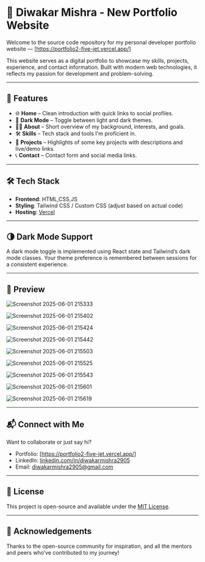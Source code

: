 # 💼 Diwakar Mishra - New Portfolio Website

Welcome to the source code repository for my personal developer portfolio website — [https://portfolio2-five-jet.vercel.app/]

This website serves as a digital portfolio to showcase my skills, projects, experience, and contact information. Built with modern web technologies, it reflects my passion for development and problem-solving.

---

## 🚀 Features

- 🌐 **Home** – Clean introduction with quick links to social profiles.
- 🌙 **Dark Mode** – Toggle between light and dark themes.
- 👨‍💻 **About** – Short overview of my background, interests, and goals.
- 🛠 **Skills** – Tech stack and tools I'm proficient in.
- 📂 **Projects** – Highlights of some key projects with descriptions and live/demo links.
- 📞 **Contact** – Contact form and social media links.

---

## 🛠 Tech Stack

- **Frontend**: HTML,CSS,JS
- **Styling**: Tailwind CSS / Custom CSS (adjust based on actual code)
- **Hosting**: [Vercel](https://vercel.com/)

---
## 🌗 Dark Mode Support

A dark mode toggle is implemented using React state and Tailwind’s dark mode classes. Your theme preference is remembered between sessions for a consistent experience.

---

## 📸 Preview
![Screenshot 2025-06-01 215333](https://github.com/user-attachments/assets/115c5651-dbde-4de7-b65f-bfc2c79044d6)

![Screenshot 2025-06-01 215402](https://github.com/user-attachments/assets/b8ca8113-21e8-42a6-a357-31982374954b)

![Screenshot 2025-06-01 215424](https://github.com/user-attachments/assets/8560f3fd-e97e-43b5-a310-56f434a88149)

![Screenshot 2025-06-01 215442](https://github.com/user-attachments/assets/40e9f1de-369b-4a39-b661-ee287735cfa7)

![Screenshot 2025-06-01 215503](https://github.com/user-attachments/assets/3a414c30-cec4-4fe6-b374-130a05828032)

![Screenshot 2025-06-01 215525](https://github.com/user-attachments/assets/fe275247-8c0e-4422-8641-df9b29ebeaf9)

![Screenshot 2025-06-01 215543](https://github.com/user-attachments/assets/9b23f35b-e768-45db-9869-00a69ac55db0)

![Screenshot 2025-06-01 215601](https://github.com/user-attachments/assets/cfb22a33-3061-4d0d-8deb-24d5c9f8b8c4)

![Screenshot 2025-06-01 215619](https://github.com/user-attachments/assets/4b3b9ad8-e757-43fa-b6ce-2cd87f79ec9c)









---


## 📬 Connect with Me

Want to collaborate or just say hi?

- Portfolio: [https://portfolio2-five-jet.vercel.app/]
- LinkedIn: [linkedin.com/in/diwakarmishra2905](https://linkedin.com/in/diwakarmishra2905)
- Email: diwakarmishra2905@gmail.com

---

## 📄 License

This project is open-source and available under the [MIT License](LICENSE).

---

## 🙏 Acknowledgements

Thanks to the open-source community for inspiration, and all the mentors and peers who’ve contributed to my journey!


